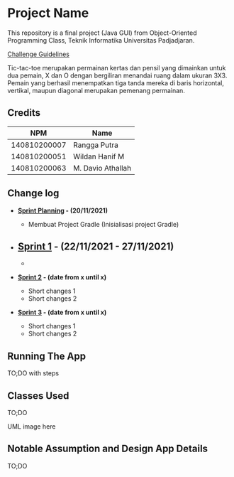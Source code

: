 # Project Name

This repository is a final project (Java GUI) from Object-Oriented Programming Class, Teknik Informatika Universitas Padjadjaran. 

[Challenge Guidelines](challenge-guideline.md)


Tic-tac-toe merupakan permainan kertas dan pensil yang dimainkan untuk dua pemain, X dan O dengan bergiliran menandai ruang dalam ukuran 3X3. Pemain yang berhasil menempatkan tiga tanda mereka di baris horizontal, vertikal, maupun diagonal merupakan pemenang permainan.
## Credits
| NPM           | Name        |
| ------------- |-------------|
| 140810200007  | Rangga Putra    |
| 140810200051  | Wildan Hanif M    |
| 140810200063  | M. Davio Athallah |

## Change log
- **[Sprint Planning](changelog/sprint-planning.md) - (20/11/2021)** 
   -  Membuat Project Gradle (Inisialisasi project Gradle)

- **[Sprint 1](changelog/sprint-1.md) - (22/11/2021 - 27/11/2021)** 
   - 
   - 

- **[Sprint 2](changelog/sprint-2.md) - (date from x until x)** 
   - Short changes 1
   - Short changes 2
   
- **[Sprint 3](changelog/sprint-3.md) - (date from x until x)** 
   - Short changes 1
   - Short changes 2

## Running The App

TO;DO with steps

## Classes Used

TO;DO

UML image here

## Notable Assumption and Design App Details

TO;DO
